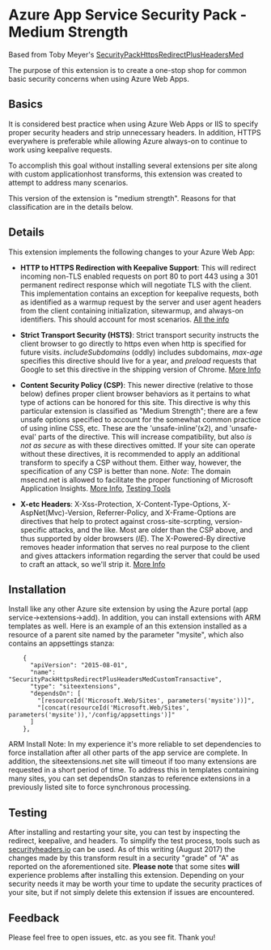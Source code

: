 # Azure App Service Security Pack - Medium Strength

Based from Toby Meyer's [SecurityPackHttpsRedirectPlusHeadersMed](https://www.siteextensions.net/packages/SecurityPackHttpsRedirectPlusHeadersMed/)

The purpose of this extension is to create a one-stop shop for common basic security concerns when using Azure Web Apps.


## Basics

It is considered best practice when using Azure Web Apps or IIS to specify proper security headers and strip unnecessary headers. In addition, HTTPS everywhere is preferable while allowing Azure always-on to continue to work using keepalive requests.

To accomplish this goal without installing several extensions per site along with custom applicationhost transforms, this extension was created to attempt to address many scenarios.

This version of the extension is "medium strength". Reasons for that classification are in the details below.

## Details

This extension implements the following changes to your Azure Web App:

* **HTTP to HTTPS Redirection with Keepalive Support**: This will redirect incoming non-TLS enabled requests on port 80 to port 443 using a 301 permanent redirect response which will negotiate TLS with the client. This implementation contains an exception for keepalive requests, both as identified as a warmup request by the server and user agent headers from the client containing initialization, sitewarmup, and always-on identifiers. This should account for most scenarios. [All the info](https://tools.ietf.org/html/rfc5246)

* **Strict Transport Security (HSTS)**: Strict transport security instructs the client browser to go directly to https even when http is specified for future visits. *includeSubdomains* (oddly) includes subdomains, *max-age* specifies this directive should live for a year, and *preload* requests that Google to set this directive in the shipping version of Chrome. [More Info](https://en.wikipedia.org/wiki/HTTP_Strict_Transport_Security)

* **Content Security Policy (CSP)**: This newer directive (relative to those below) defines proper client browser behaviors as it pertains to what type of actions can be honored for this site. This directive is why this particular extension is classified as "Medium Strength"; there are a few unsafe options specified to account for the somewhat common practice of using inline CSS, etc. These are the 'unsafe-inline'(x2), and 'unsafe-eval' parts of the directive. This will increase compatibility, but also *is not as secure* as with these directives omitted. If your site can operate without these directives, it is recommended to apply an additional transform to specify a CSP without them. Either way, however, the specification of any CSP is better than none. *Note*: The domain msecnd.net is allowed to facilitate the proper functioning of Microsoft Application Insights.  [More Info](https://content-security-policy.com/), [Testing Tools](https://report-uri.io/home/tools)

* **X-etc Headers**: X-Xss-Protection, X-Content-Type-Options, X-AspNet(Mvc)-Version, Referrer-Policy, and X-Frame-Options are directives that help to protect against cross-site-scrpting, version-specific attacks, and the like. Most are older than the CSP above, and thus supported by older browsers (*IE*). The X-Powered-By directive removes header information that serves no real purpose to the client and gives attackers information regarding the server that could be used to craft an attack, so we'll strip it. [More Info](https://www.owasp.org/index.php/OWASP_Secure_Headers_Project#tab=Headers)

## Installation

Install like any other Azure site extension by using the Azure portal (app service->extensions->add). In addition, you can install extensions with ARM templates as well. Here is an example of an this extension installed as a resource of a parent site named by the parameter "mysite", which also contains an appsettings stanza:

        {
          "apiVersion": "2015-08-01",
          "name": "SecurityPackHttpsRedirectPlusHeadersMedCustomTransactive",
          "type": "siteextensions",
          "dependsOn": [
            "[resourceId('Microsoft.Web/Sites', parameters('mysite'))]",
            "[concat(resourceId('Microsoft.Web/Sites', parameters('mysite')),'/config/appsettings')]"
          ]
        },

ARM Install Note: In my experience it's more reliable to set dependencies to force installation after all other parts of the app service are complete. In addition, the siteextensions.net site will timeout if too many extensions are requested in a short period of time. To address this in templates containing many sites, you can set dependsOn stanzas to reference extensions in a previously listed site to force synchronous processing.

## Testing

After installing and restarting your site, you can test by inspecting the redirect, keepalive, and headers. To simplify the test process, tools such as [securityheaders.io](https://securityheaders.io/) can be used. As of this writing (August 2017) the changes made by this transform result in a security "grade" of "A" as reported on the aforementioned site. **Please note** that some sites **will** experience problems after installing this extension. Depending on your security needs it may be worth your time to update the security practices of your site, but if not simply delete this extension if issues are encountered.

## Feedback

Please feel free to open issues, etc. as you see fit. Thank you!
